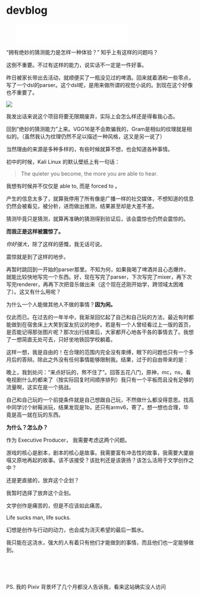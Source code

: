 # devblog

<iframe frameborder="no" border="0" marginwidth="0" marginheight="0" width=298 height=52 style="margin-left:2em" src="//music.163.com/outchain/player?type=2&id=1483490495&auto=1&height=32"></iframe>

“拥有绝妙的猜测能力是怎样一种体验？” 知乎上有这样的问题吗？

这倒不重要。不过有这样的能力，说实话不一定是一件好事。

昨日被家长带出去活动，就顺便买了一瓶没见过的啤酒。回来就着酒和一些零点，写了一个dsl的parser。这个dsl呢，是用来做所谓的视觉小说的。到现在这个好像也不重要了。

![](https://i.loli.net/2021/08/26/mw4kCntequ7jScG.png)

我发出话来说这个项目将要无限期废弃，实际上会怎么样还是得看我心态。

回到“绝妙的猜测能力”上来。VGG16是不会欺骗我的，Gram是相似的纹理就是相似的。（虽然我认为纹理仍然不足以描述一种风格，这又是另一说了）

当然理由的来源是多种多样的，有些时候就算不想，也会知道各种事情。

初中的时候，Kali Linux 的默认壁纸上有一句话：

> The quieter you become, the more you are able to hear.

我想有时候并不仅仅是 able to, 而是 forced to 。

产生的信息太多了，就算我停用了所有像是广播一样的社交媒体，不想知道的信息仍然会被看见，被分析，进而做出推测，结果甚至却是大差不差。

猜测毕竟只是猜测，就算再准确的猜测得到验证后，该会震惊也仍然会震惊的。

**而我正是这样被震惊了。**

*你好强大*，除了这样的感慨，我无话可说。

震惊就是到了这样的地步。

再暂时跳回到一开始的parser那里。不知为何，如果我喝了啤酒并且心态爆炸，就能比较快地写完一个东西。好，现在写完了parser，下次写完了mixer，再下次写完renderer，再再下次把音乐做出来（这个现在还刚开始学，跨领域太困难了）。这又有什么用呢？

为什么一个人能做其他人不做的事情？**因为闲。**

仅此而已。在过去的一年半中，我渐渐回忆起了自己和自己玩的方法，最近有时都能做到在宿舍床上大笑到室友抗议的地步。若是有一个人曾经看过上一版的首页，是否能记得那张图片呢？那次出行结束后，大家都开心地各干各的事情去了。我想了一想简直无处可去，只好坐地铁回学校躺着。

这样一想，我是自由的！在合理的范围内完全没有束缚，眼下的问题也只有一个多月后的答辩。除此之外没有任何事情能够限制我。结果，过于的自由带来的是：

晚上，我到处问：“来点好玩的，熬不住了”。回答五花八门，原神，mc，ns，看电视剧什么的都来了（按实际回复时间顺序排列）我只有一个平板而且没有足够的流量啊，这实在是一个挑战。

自己和自己玩的一个前提条件就是自己想跟自己玩，不然做什么都没得意思。找高中同学讨个树莓派玩，结果发现是1b，还只有armv6，寄了。想一想也合理，毕竟是高一就在玩的东西。

**为什么？怎么办？**

作为 Executive Producer， 我需要考虑这两个问题。

游戏的核心是剧本，剧本的核心是故事。我需要富有冲击性的故事，我需要大厦崩塌又原地再起的故事。该不该接受？该批判还是该褒扬？该怎么活用于文学创作之中？

还是更直接的，放弃这个企划？

我暂时选择了放弃这个企划。

文学创作是痛苦的，但是不应该如此痛苦。

Life sucks man, life sucks.

幻想是创作与行动的动力，也会成为浇灭希望的最后一瓢水。

我只能在这浇水，强大的人有着只有他们才能做到的事情，而且他们也一定能够做到。

<br><br><br>

PS. 我的 Pixiv 背景坏了几个月都没人告诉我，看来这站确实没人访问

